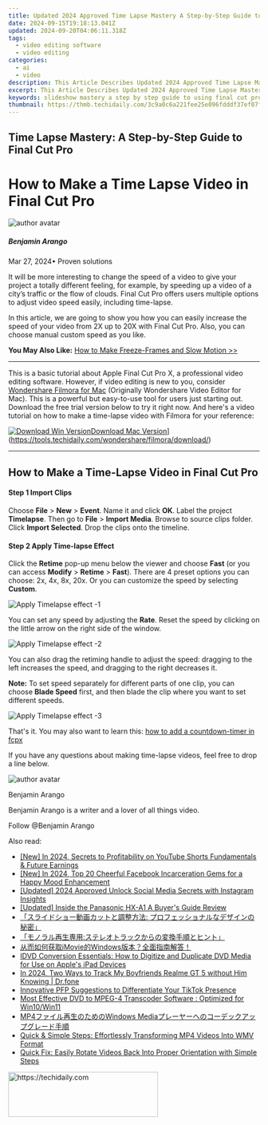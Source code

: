 ```yaml
---
title: Updated 2024 Approved Time Lapse Mastery A Step-by-Step Guide to Final Cut Pro
date: 2024-09-15T19:18:13.041Z
updated: 2024-09-20T04:06:11.318Z
tags: 
  - video editing software
  - video editing
categories: 
  - ai
  - video
description: This Article Describes Updated 2024 Approved Time Lapse Mastery A Step-by-Step Guide to Final Cut Pro
excerpt: This Article Describes Updated 2024 Approved Time Lapse Mastery A Step-by-Step Guide to Final Cut Pro
keywords: slideshow mastery a step by step guide to using final cut pro,mastering final cut pro a step by step guide to flipping clips,ai animation time lapse mastery a step by step guide in final cut pro,time lapse mastery a step by step guide to final cut pro,mastering pip a step by step guide to final cut pro,slideshow mastery a step by step guide to final cut pro,time lapse mastery a step by step guide in final cut pro
thumbnail: https://thmb.techidaily.com/3c9a0c6a221fee25e096fdddf37ef07f9a19a2323a0faabfa25ea26bfdcf4c13.jpg
---
```


## Time Lapse Mastery: A Step-by-Step Guide to Final Cut Pro

# How to Make a Time Lapse Video in Final Cut Pro

![author avatar](https://images.wondershare.com/filmora/article-images/benjamin-arango-author.jpg)

##### Benjamin Arango

 Mar 27, 2024• Proven solutions

It will be more interesting to change the speed of a video to give your project a totally different feeling, for example, by speeding up a video of a city’s traffic or the flow of clouds. Final Cut Pro offers users multiple options to adjust video speed easily, including time-lapse.

In this article, we are going to show you how you can easily increase the speed of your video from 2X up to 20X with Final Cut Pro. Also, you can choose manual custom speed as you like.

**You May Also Like:** [How to Make Freeze-Frames and Slow Motion >>](https://tools.techidaily.com/wondershare/filmora/download/)

---

This is a basic tutorial about Apple Final Cut Pro X, a professional video editing software. However, if video editing is new to you, consider [Wondershare Filmora for Mac](https://tools.techidaily.com/wondershare/filmora/download/) (Originally Wondershare Video Editor for Mac). This is a powerful but easy-to-use tool for users just starting out. Download the free trial version below to try it right now. And here's a video tutorial on how to make a time-lapse video with Filmora for your reference:

[![Download Win Version](https://images.wondershare.com/filmora/guide/download-btn-win.jpg)](https://tools.techidaily.com/wondershare/filmora/download/)[Download Mac Version](https://images.wondershare.com/filmora/guide/download-btn-mac.jpg)](https://tools.techidaily.com/wondershare/filmora/download/)

---

## How to Make a Time-Lapse Video in Final Cut Pro

#### Step 1 Import Clips

Choose **File** \> **New** \> **Event**. Name it and click **OK**. Label the project **Timelapse**. Then go to **File** \> **Import Media**. Browse to source clips folder. Click **Import Selected**. Drop the clips onto the timeline.

#### Step 2 Apply Time-lapse Effect

Click the **Retime** pop-up menu below the viewer and choose **Fast** (or you can access **Modify** \> **Retime** \> **Fast**). There are 4 preset options you can choose: 2x, 4x, 8x, 20x. Or you can customize the speed by selecting **Custom**.

![ Apply Timelapse effect -1](https://images.wondershare.com/filmora/article-images/timelapse-in-fcp-1.png)

You can set any speed by adjusting the **Rate**. Reset the speed by clicking on the little arrow on the right side of the window.

![ Apply Timelapse effect -2](https://images.wondershare.com/filmora/article-images/timelapse-in-fcp-3.png)

You can also drag the retiming handle to adjust the speed: dragging to the left increases the speed, and dragging to the right decreases it.

**Note:** To set speed separately for different parts of one clip, you can choose **Blade Speed** first, and then blade the clip where you want to set different speeds.

![ Apply Timelapse effect -3](https://images.wondershare.com/filmora/article-images/timelapse-in-fcp-4.png)

That's it. You may also want to learn this: [how to add a countdown-timer in fcpx](https://tools.techidaily.com/wondershare/filmora/download/)

If you have any questions about making time-lapse videos, feel free to drop a line below.

![author avatar](https://images.wondershare.com/filmora/article-images/benjamin-arango-author.jpg)

Benjamin Arango

Benjamin Arango is a writer and a lover of all things video.

Follow @Benjamin Arango

<ins class="adsbygoogle"
      style="display:block"
      data-ad-client="ca-pub-7571918770474297"
      data-ad-slot="8358498916"
      data-ad-format="auto"
      data-full-width-responsive="true"></ins>

<span class="atpl-alsoreadstyle">Also read:</span>
<div><ul>
<li><a href="https://youtube-data.techidaily.com/n-2024-secrets-to-profitability-on-youtube-shorts-fundamentals-and-future-earnings/"><u>[New] In 2024, Secrets to Profitability on YouTube Shorts Fundamentals & Future Earnings</u></a></li>
<li><a href="https://facebook-video-content.techidaily.com/new-in-2024-top-20-cheerful-facebook-incarceration-gems-for-a-happy-mood-enhancement/"><u>[New] In 2024, Top 20 Cheerful Facebook Incarceration Gems for a Happy Mood Enhancement</u></a></li>
<li><a href="https://instagram-clips.techidaily.com/updated-2024-approved-unlock-social-media-secrets-with-instagram-insights/"><u>[Updated] 2024 Approved Unlock Social Media Secrets with Instagram Insights</u></a></li>
<li><a href="https://extra-approaches.techidaily.com/updated-inside-the-panasonic-hx-a1-a-buyers-guide-review/"><u>[Updated] Inside the Panasonic HX-A1 A Buyer's Guide Review</u></a></li>
<li><a href="https://smart-video-editing.techidaily.com/iuoajoocueodqeocpoodieoctplusodpplusodvowlleeuuplusocqplusodgplusodioobqoiqvplusavtoawueazltog44ox44ot44ov44kn44od44k344on44ok44or44gq44oh44k244kk44oz44gu5650/"><u>「スライドショー動画カットと調整方法: プロフェッショナルなデザインの秘密」</u></a></li>
<li><a href="https://smart-video-editing.techidaily.com/iuoajoodouodjuodqeodqpluswgjeeunpluswwgueuqdrjgrnjg4bjg6zjgqrjg4jjg6njg4pjgqjgyvjgonjga7lpinmj5vmiyvpoibjgajjg5ljg7pjg4jjgi0i/"><u>「モノラル再生専用:ステレオトラックからの変換手順とヒント」</u></a></li>
<li><a href="https://vp-tips.techidaily.com/imoviewindows/"><u>从而如何获取iMovie的Windows版本？全面指南解答！</u></a></li>
<li><a href="https://some-knowledge.techidaily.com/idvd-conversion-essentials-how-to-digitize-and-duplicate-dvd-media-for-use-on-apples-ipad-devices/"><u>IDVD Conversion Essentials: How to Digitize and Duplicate DVD Media for Use on Apple's iPad Devices</u></a></li>
<li><a href="https://android-location-track.techidaily.com/in-2024-two-ways-to-track-my-boyfriends-realme-gt-5-without-him-knowing-drfone-by-drfone-virtual-android/"><u>In 2024, Two Ways to Track My Boyfriends Realme GT 5 without Him Knowing | Dr.fone</u></a></li>
<li><a href="https://tiktok-video-recordings.techidaily.com/innovative-pfp-suggestions-to-differentiate-your-tiktok-presence/"><u>Innovative PFP Suggestions to Differentiate Your TikTok Presence</u></a></li>
<li><a href="https://smart-video-editing.techidaily.com/most-effective-dvd-to-mpeg-4-transcoder-software-optimized-for-win10win11/"><u>Most Effective DVD to MPEG-4 Transcoder Software : Optimized for Win10/Win11</u></a></li>
<li><a href="https://smart-video-editing.techidaily.com/mp4windows-media/"><u>MP4ファイル再生のためのWindows Mediaプレーヤーへのコーデックアップグレード手順</u></a></li>
<li><a href="https://smart-video-editing.techidaily.com/quick-and-simple-steps-effortlessly-transforming-mp4-videos-into-wmv-format/"><u>Quick & Simple Steps: Effortlessly Transforming MP4 Videos Into WMV Format</u></a></li>
<li><a href="https://smart-video-editing.techidaily.com/quick-fix-easily-rotate-videos-back-into-proper-orientation-with-simple-steps/"><u>Quick Fix: Easily Rotate Videos Back Into Proper Orientation with Simple Steps</u></a></li>
</ul></div>

<!-- affiliate ads begin -->
<a href="https://aligracehair.sjv.io/c/5597632/2006955/19272" target="_top" id="2006955">
  <img src="//a.impactradius-go.com/display-ad/19272-2006955" border="0" alt="https://techidaily.com" width="300" height="90"/>
</a>
<img height="0" width="0" src="https://aligracehair.sjv.io/i/5597632/2006955/19272" style="position:absolute;visibility:hidden;" border="0" />
<!-- affiliate ads end -->

